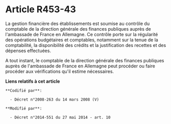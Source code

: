 # Article R453-43

La gestion financière des établissements est soumise au contrôle du  comptable de la direction générale des finances
publiques auprès de l'ambassade de France en Allemagne. Ce contrôle porte sur la régularité des opérations budgétaires et
comptables, notamment sur la tenue de la comptabilité, la disponibilité des crédits et la justification des recettes et des
dépenses effectuées. 

A tout instant, le  comptable de la direction générale des finances publiques auprès de l'ambassade de France en Allemagne
peut procéder ou faire procéder aux vérifications qu'il estime nécessaires.

**Liens relatifs à cet article**

	**Codifié par**:

	  - Décret n°2008-263 du 14 mars 2008 (V)

	**Modifié par**:

	  - Décret n°2014-551 du 27 mai 2014 - art. 10
